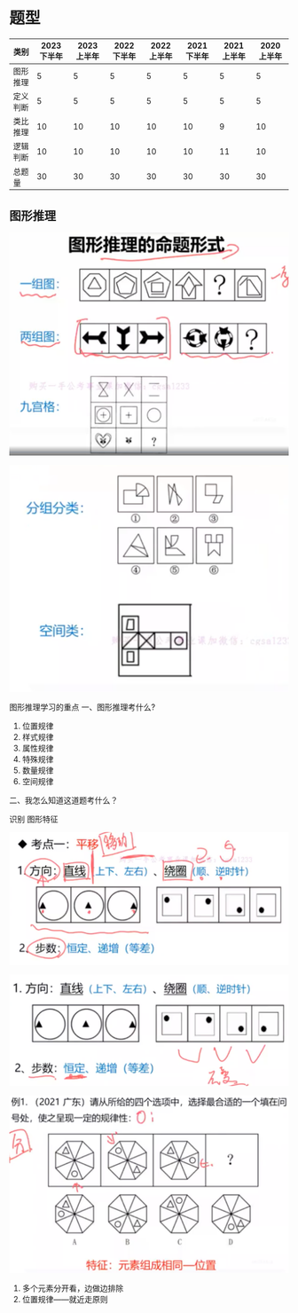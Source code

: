 # 题型

| 类别        | 2023 下半年 | 2023 上半年 | 2022 下半年 | 2022 上半年 | 2021 下半年 | 2021 上半年 | 2020 上半年 |
|-----------------|--------------------------|--------------------------|--------------------------|--------------------------|--------------------------|--------------------------|--------------------------|
| 图形推理 | 5                       | 5                       | 5                       | 5                       | 5                       | 5                       | 5                       |
| 定义判断 | 5                       | 5                       | 5                       | 5                       | 5                       | 5                       | 5                       |
| 类比推理 | 10                      | 10                      | 10                      | 10                      | 10                      | 9                       | 10                      |
| 逻辑判断 | 10                      | 10                      | 10                      | 10                      | 10                      | 11                      | 10                      |
| 总题量  | 30                      | 30                      | 30                      | 30                      | 30                      | 30                      | 30                      |

## 图形推理

![alt text](image.png)

![alt text](image-1.png)

图形推理学习的重点
一、图形推理考什么?

1. 位置规律
2. 样式规律
3. 属性规律
4. 特殊规律
5. 数量规律
6. 空间规律

二、我怎么知道这道题考什么？

识别 图形特征

![alt text](image-2.png)

![alt text](image-3.png)

![alt text](image-4.png)

1. 多个元素分开看，边做边排除
2. 位置规律——就近走原则